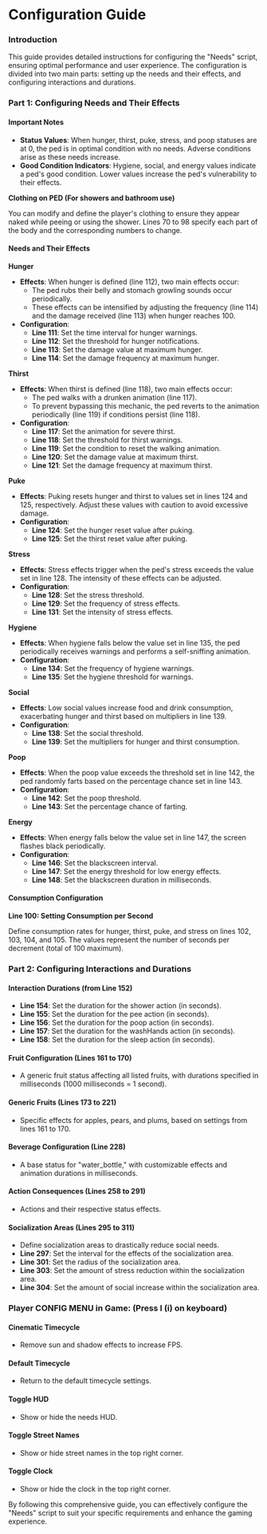 # Configuration Guide

### Introduction

This guide provides detailed instructions for configuring the "Needs" script, ensuring optimal performance and user experience. The configuration is divided into two main parts: setting up the needs and their effects, and configuring interactions and durations.

### Part 1: Configuring Needs and Their Effects

#### Important Notes

* **Status Values**: When hunger, thirst, puke, stress, and poop statuses are at 0, the ped is in optimal condition with no needs. Adverse conditions arise as these needs increase.
* **Good Condition Indicators**: Hygiene, social, and energy values indicate a ped's good condition. Lower values increase the ped's vulnerability to their effects.

**Clothing on PED (For showers and bathroom use)**

You can modify and define the player's clothing to ensure they appear naked while peeing or using the shower. Lines 70 to 98 specify each part of the body and the corresponding numbers to change.

#### Needs and Their Effects

**Hunger**

* **Effects**: When hunger is defined (line 112), two main effects occur:
  * The ped rubs their belly and stomach growling sounds occur periodically.
  * These effects can be intensified by adjusting the frequency (line 114) and the damage received (line 113) when hunger reaches 100.
* **Configuration**:
  * **Line 111**: Set the time interval for hunger warnings.
  * **Line 112**: Set the threshold for hunger notifications.
  * **Line 113**: Set the damage value at maximum hunger.
  * **Line 114**: Set the damage frequency at maximum hunger.

**Thirst**

* **Effects**: When thirst is defined (line 118), two main effects occur:
  * The ped walks with a drunken animation (line 117).
  * To prevent bypassing this mechanic, the ped reverts to the animation periodically (line 119) if conditions persist (line 118).
* **Configuration**:
  * **Line 117**: Set the animation for severe thirst.
  * **Line 118**: Set the threshold for thirst warnings.
  * **Line 119**: Set the condition to reset the walking animation.
  * **Line 120**: Set the damage value at maximum thirst.
  * **Line 121**: Set the damage frequency at maximum thirst.

**Puke**

* **Effects**: Puking resets hunger and thirst to values set in lines 124 and 125, respectively. Adjust these values with caution to avoid excessive damage.
* **Configuration**:
  * **Line 124**: Set the hunger reset value after puking.
  * **Line 125**: Set the thirst reset value after puking.

**Stress**

* **Effects**: Stress effects trigger when the ped's stress exceeds the value set in line 128. The intensity of these effects can be adjusted.
* **Configuration**:
  * **Line 128**: Set the stress threshold.
  * **Line 129**: Set the frequency of stress effects.
  * **Line 131**: Set the intensity of stress effects.

**Hygiene**

* **Effects**: When hygiene falls below the value set in line 135, the ped periodically receives warnings and performs a self-sniffing animation.
* **Configuration**:
  * **Line 134**: Set the frequency of hygiene warnings.
  * **Line 135**: Set the hygiene threshold for warnings.

**Social**

* **Effects**: Low social values increase food and drink consumption, exacerbating hunger and thirst based on multipliers in line 139.
* **Configuration**:
  * **Line 138**: Set the social threshold.
  * **Line 139**: Set the multipliers for hunger and thirst consumption.

**Poop**

* **Effects**: When the poop value exceeds the threshold set in line 142, the ped randomly farts based on the percentage chance set in line 143.
* **Configuration**:
  * **Line 142**: Set the poop threshold.
  * **Line 143**: Set the percentage chance of farting.

**Energy**

* **Effects**: When energy falls below the value set in line 147, the screen flashes black periodically.
* **Configuration**:
  * **Line 146**: Set the blackscreen interval.
  * **Line 147**: Set the energy threshold for low energy effects.
  * **Line 148**: Set the blackscreen duration in milliseconds.

#### Consumption Configuration

**Line 100: Setting Consumption per Second**

Define consumption rates for hunger, thirst, puke, and stress on lines 102, 103, 104, and 105. The values represent the number of seconds per decrement (total of 100 maximum).

### Part 2: Configuring Interactions and Durations

#### Interaction Durations (from Line 152)

* **Line 154**: Set the duration for the shower action (in seconds).
* **Line 155**: Set the duration for the pee action (in seconds).
* **Line 156**: Set the duration for the poop action (in seconds).
* **Line 157**: Set the duration for the washHands action (in seconds).
* **Line 158**: Set the duration for the sleep action (in seconds).

#### Fruit Configuration (Lines 161 to 170)

* A generic fruit status affecting all listed fruits, with durations specified in milliseconds (1000 milliseconds = 1 second).

#### Generic Fruits (Lines 173 to 221)

* Specific effects for apples, pears, and plums, based on settings from lines 161 to 170.

#### Beverage Configuration (Line 228)

* A base status for "water\_bottle," with customizable effects and animation durations in milliseconds.

#### Action Consequences (Lines 258 to 291)

* Actions and their respective status effects.

#### Socialization Areas (Lines 295 to 311)

* Define socialization areas to drastically reduce social needs.
* **Line 297**: Set the interval for the effects of the socialization area.
* **Line 301**: Set the radius of the socialization area.
* **Line 303**: Set the amount of stress reduction within the socialization area.
* **Line 304**: Set the amount of social increase within the socialization area.

### Player CONFIG MENU in Game: (Press I (i) on keyboard)

#### Cinematic Timecycle

* Remove sun and shadow effects to increase FPS.

#### Default Timecycle

* Return to the default timecycle settings.

#### Toggle HUD

* Show or hide the needs HUD.

#### Toggle Street Names

* Show or hide street names in the top right corner.

#### Toggle Clock

* Show or hide the clock in the top right corner.

By following this comprehensive guide, you can effectively configure the "Needs" script to suit your specific requirements and enhance the gaming experience.
